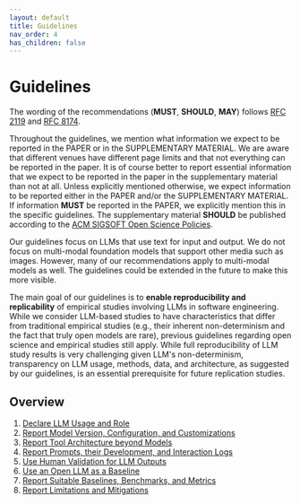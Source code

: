 ```yaml
---
layout: default
title: Guidelines
nav_order: 4
has_children: false
---
```


# Guidelines

The wording of the recommendations (**MUST**, **SHOULD**, **MAY**) follows [RFC 2119](https://www.rfc-editor.org/rfc/rfc2119) and [RFC 8174](https://www.rfc-editor.org/rfc/rfc8174).

Throughout the guidelines, we mention what information we expect to be reported in the PAPER or in the SUPPLEMENTARY MATERIAL.
We are aware that different venues have different page limits and that not everything can be reported in the paper.
It is of course better to report essential information that we expect to be reported in the paper in the supplementary material than not at all.
Unless explicitly mentioned otherwise, we expect information to be reported either in the PAPER and/or the SUPPLEMENTARY MATERIAL.
If information **MUST** be reported in the PAPER, we explicitly mention this in the specific guidelines.
The supplementary material **SHOULD** be published according to the [ACM SIGSOFT Open Science Policies](https://zenodo.org/records/10796477).

Our guidelines focus on LLMs that use text for input and output.
We do not focus on multi-modal foundation models that support other media such as images.
However, many of our recommendations apply to multi-modal models as well.
The guidelines could be extended in the future to make this more visible.

The main goal of our guidelines is to **enable reproducibility and replicability** of empirical studies involving LLMs in software engineering.
While we consider LLM-based studies to have characteristics that differ from traditional empirical studies (e.g., their inherent non-determinism and the fact that truly open models are rare), previous guidelines regarding open science and  empirical studies still apply.
While full reproducibility of LLM study results is very challenging given LLM's non-determinism, transparency on LLM usage, methods, data, and architecture, as suggested by our guidelines, is an essential prerequisite for future replication studies.

## Overview

1. [Declare LLM Usage and Role](#declare-llm-usage-and-role)
2. [Report Model Version, Configuration, and Customizations](#report-model-version-configuration-and-customizations)
3. [Report Tool Architecture beyond Models](#report-tool-architecture-beyond-models)
4. [Report Prompts, their Development, and Interaction Logs](#report-prompts-their-development-and-interaction-logs)
5. [Use Human Validation for LLM Outputs](#use-human-validation-for-llm-outputs)
6. [Use an Open LLM as a Baseline](#use-an-open-llm-as-a-baseline)
7. [Report Suitable Baselines, Benchmarks, and Metrics](#report-suitable-baselines-benchmarks-and-metrics)
8. [Report Limitations and Mitigations](#report-limitations-and-mitigations)

